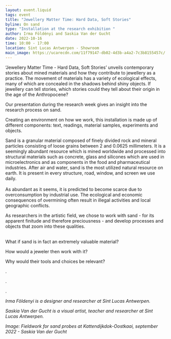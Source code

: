 ```yaml
---
layout: event.liquid
tags: event
title: "Jewellery Matter Time: Hard Data, Soft Stories"
byline: On sand
type: "Installation at the research exhibition "
author: Irma Földényi and Saskia Van der Gucht
date: 2022-10-16
time: 10:00 - 17:00
location: Sint Lucas Antwerpen - Showroom
main_image: https://ucarecdn.com/11f79147-db02-4d3b-a4a2-7c3b8155457c/
---
```

‘Jewellery Matter Time - Hard Data, Soft Stories’ unveils contemporary stories about mined materials and how they contribute to jewellery as a practice. The movement of materials has a variety of ecological effects, many of which are concealed in the shadows behind shiny objects. If jewellery can tell stories, which stories could they tell about their origin in the age of the Anthropocene? 

Our presentation during the research week gives an insight into the research process on sand.

Creating an environment on how we work, this installation is made up of different components: text, readings, material samples, experiments and objects.

Sand is a granular material composed of finely divided rock and mineral particles consisting of loose grains between 2 and 0.0625 millimeters. It is a seemingly abundant resource which is mined worldwide and processed into structural materials such as concrete, glass and silicones which are used in microelectronics and as components in the food and pharmaceutical industries.
After air and water, sand is the most utilized natural resource on earth. It is present in every structure, road, window, and screen we use daily.\
\
As abundant as it seems, it is predicted to become scarce due to overconsumption by industrial use. The ecological and economic consequences of overmining often result in illegal activities and local geographic conflicts.

As researchers in the artistic field, we chose to work with sand - for its apparent finitude and therefore preciousness - and develop processes and objects that zoom into these qualities. 

 \
What if sand is in fact an extremely valuable material? 

How would a jeweler then work with it? 

Why would their tools and choices be relevant?

.

.

.

*Irma Földenyi is a designer and researcher at Sint Lucas Antwerpen.* 

*Saskia Van der Gucht is a visual artist, teacher and researcher at Sint Lucas Antwerpen.*

*Image: Fieldwork for sand probes at Kattendijkdok-Oostkaai, september 2022 - Saskia Van der Gucht*